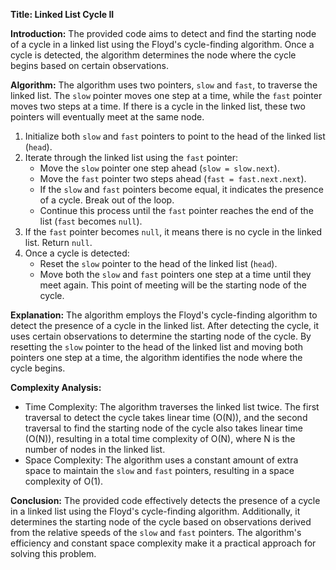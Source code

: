 **Title: Linked List Cycle II**

**Introduction:**
The provided code aims to detect and find the starting node of a cycle in a linked list using the Floyd's cycle-finding algorithm. Once a cycle is detected, the algorithm determines the node where the cycle begins based on certain observations.

**Algorithm:**
The algorithm uses two pointers, `slow` and `fast`, to traverse the linked list. The `slow` pointer moves one step at a time, while the `fast` pointer moves two steps at a time. If there is a cycle in the linked list, these two pointers will eventually meet at the same node.

1. Initialize both `slow` and `fast` pointers to point to the head of the linked list (`head`).
2. Iterate through the linked list using the `fast` pointer:
   - Move the `slow` pointer one step ahead (`slow = slow.next`).
   - Move the `fast` pointer two steps ahead (`fast = fast.next.next`).
   - If the `slow` and `fast` pointers become equal, it indicates the presence of a cycle. Break out of the loop.
   - Continue this process until the `fast` pointer reaches the end of the list (`fast` becomes `null`).
3. If the `fast` pointer becomes `null`, it means there is no cycle in the linked list. Return `null`.
4. Once a cycle is detected:
   - Reset the `slow` pointer to the head of the linked list (`head`).
   - Move both the `slow` and `fast` pointers one step at a time until they meet again. This point of meeting will be the starting node of the cycle.

**Explanation:**
The algorithm employs the Floyd's cycle-finding algorithm to detect the presence of a cycle in the linked list. After detecting the cycle, it uses certain observations to determine the starting node of the cycle. By resetting the `slow` pointer to the head of the linked list and moving both pointers one step at a time, the algorithm identifies the node where the cycle begins.

**Complexity Analysis:**
- Time Complexity: The algorithm traverses the linked list twice. The first traversal to detect the cycle takes linear time (O(N)), and the second traversal to find the starting node of the cycle also takes linear time (O(N)), resulting in a total time complexity of O(N), where N is the number of nodes in the linked list.
- Space Complexity: The algorithm uses a constant amount of extra space to maintain the `slow` and `fast` pointers, resulting in a space complexity of O(1).

**Conclusion:**
The provided code effectively detects the presence of a cycle in a linked list using the Floyd's cycle-finding algorithm. Additionally, it determines the starting node of the cycle based on observations derived from the relative speeds of the `slow` and `fast` pointers. The algorithm's efficiency and constant space complexity make it a practical approach for solving this problem.